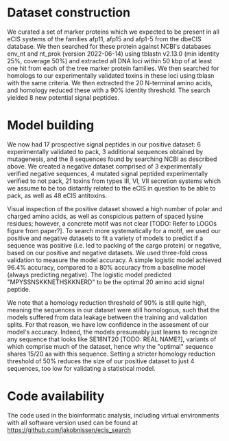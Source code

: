 # Dataset construction
We curated a set of marker proteins which we expected to be present in all eCIS systems of the families afp11, afp15 and afp1-5 from the dbeCIS database. We then searched for these protein against NCBI's databases env_nt and nt_prok (version 2022-06-14) using tblastn v2.13.0 (min identity 25%, coverage 50%) and extracted all DNA loci within 50 kbp of at least one hit from each of the tree marker protein families. We then searched for homologs to our experimentally validated toxins in these loci using tblasn with the same criteria.
We then extracted the 20 N-terminal amino acids, and homology reduced these with a 90% identity threshold. The search yielded 8 new potential signal peptides.

# Model building
We now had 17 prospective signal peptides in our positive dataset: 6 experimentally validated to pack, 3 additional sequences obtained by mutagenesis, and the 8 sequences found by searching NCBI as described above. We created a negative dataset comprised of 3 experimentally verified negative sequences, 4 mutated signal peptided experimentally verified to not pack, 21 toxins from types III, VI, VII secretion systems which we assume to be too distantly related to the eCIS in question to be able to pack, as well as 48 eCIS antitoxins.

Visual inspection of the positive dataset showed a high number of polar and charged amino acids, as well as conspicious pattern of spaced lysine residues; however, a concrete motif was not clear [TODO: Refer to LOGOs figure from paper?]. To search more systematically for a motif, we used our positive and negative datasets to fit a variety of models to predict if a sequence was positive (i.e. led to packing of the cargo protein) or negative, based on our positive and negative datasets. We used three-fold cross validation to measure the model accuracy.
A simple logistic model achieved 96.4% accuracy, compared to a 80% accuracy from a baseline model (always predicting negative).
The logistic model predicted "MPYSSNSKKNETHSKKNERD" to be the optimal 20 amino acid signal peptide.

We note that a homology reduction threshold of 90% is still quite high, meaning the sequences in our dataset were still homologous, such that the models suffered from data leakage between the training and validation splits. For that reason, we have low confidence in the assesment of our model's accuracy. Indeed, the models presumably just learns to recognize any sequence that looks like SE18NT20 [TODO: REAL NAME?], variants of which comprise much of the dataset, hence why the "optimal" sequence shares 15/20 aa with this sequence. Setting a stricter homology reduction threshold of 50% reduces the size of our positive dataset to just 4 sequences, too low for validating a statistical model.

# Code availability
The code used in the bioinformatic analysis, including virtual environments with all software version used can be found at https://github.com/jakobnissen/ecis_search
